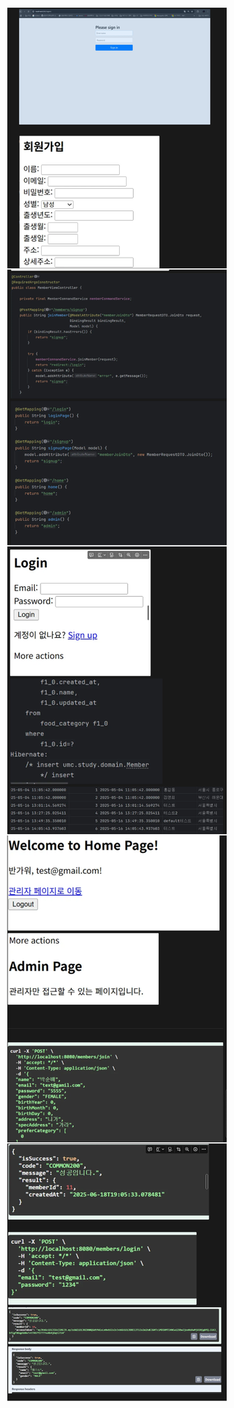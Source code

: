 ![img.png](img.png)![img_1.png](img_1.png)  ![img_2.png](img_2.png)![img_3.png](img_3.png)![img_4.png](img_4.png)